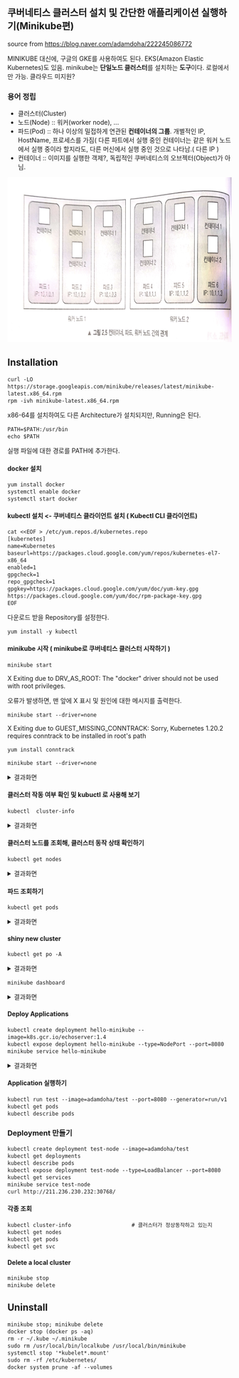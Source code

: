 
## 쿠버네티스 클러스터 설치 및 간단한 애플리케이션 실행하기(Minikube편)
source from  https://blog.naver.com/adamdoha/222245086772

MINIKUBE 대신에,  구글의 GKE를 사용하여도 된다.   EKS(Amazon Elastic Kubernetes)도 있음.
minikube는 **단일노드 클러스터**를 설치하는 **도구**이다. 로컬에서만 가능. 클라우드 미지원?

### 용어 정립
* 클러스터(Cluster)
* 노드(Node) :: 워커(worker node), ...
* 파드(Pod) :: 하나 이상의 밀접하게 연관된 **컨테이너의 그룹**.  개별적인 IP, HostName, 프로세스를 가짐( 다른 파트에서 실행 중인 컨테이너는 같은 워커 노드에서 실행 중이라 할지라도, 다른 머신에서 실행 중인 것으로 나타남.( 다른 IP )
* 컨테이너 :: 이미지를 실행한 객제?,  독립적인 쿠버네티스의 오브젝터(Object)가 아님.

<img src="KubernetesInAction.png" width="700" height="370">


## Installation
```
curl -LO https://storage.googleapis.com/minikube/releases/latest/minikube-latest.x86_64.rpm
rpm -ivh minikube-latest.x86_64.rpm
```
x86-64를 설치하여도 다른 Architecture가 설치되지만, Running은 된다.

```
PATH=$PATH:/usr/bin
echo $PATH
```
실행 파일에 대한 경로를 PATH에 추가한다. 

#### docker 설치
```
yum install docker
systemctl enable docker
systemctl start docker
```

#### kubectl 설치 <- 쿠버네티스 클라이언트 설치 ( Kubectl CLI 클라이언트)
```
cat <<EOF > /etc/yum.repos.d/kubernetes.repo
[kubernetes]
name=Kubernetes
baseurl=https://packages.cloud.google.com/yum/repos/kubernetes-el7-x86_64
enabled=1
gpgcheck=1
repo_gpgcheck=1
gpgkey=https://packages.cloud.google.com/yum/doc/yum-key.gpg https://packages.cloud.google.com/yum/doc/rpm-package-key.gpg
EOF
```
다운로드 받을 Repository를 설정한다.

```
yum install -y kubectl
```

#### minikube 시작 ( minikube로 쿠버네티스 클러스터 시작하기 )
```
minikube start
```
X Exiting due to DRV_AS_ROOT: The "docker" driver should not be used with root privileges.

오류가 발생하면, 맨 앞에 X 표시 및 원인에 대한 메시지를 출력한다.


```
minikube start --driver=none
```
X Exiting due to GUEST_MISSING_CONNTRACK: Sorry, Kubernetes 1.20.2 requires conntrack to be installed in root's path

```
yum install conntrack
```

```
minikube start --driver=none
```
<details><summary>결과화면</summary>
* minikube v1.18.1 on Centos 7.3.1611 (kvm/amd64)  <br>
* Using the none driver based on user configuration  <br>
* Starting control plane node minikube in cluster minikube  <br>
* Running on localhost (CPUs=4, Memory=3790MB, Disk=102388MB) ...  <br>
* OS release is CentOS Linux 7 (Core)  <br>
    > kubelet: 108.73 MiB / 108.73 MiB [-------------] 100.00% 7.17 MiB p/s 16s  <br>
  - Generating certificates and keys ...  <br>
  - Booting up control plane ...  <br>
  - Configuring RBAC rules ...  <br>
* Configuring local host environment ...  <br>
*  <br>
! The 'none' driver is designed for experts who need to integrate with an existing VM  <br>
* Most users should use the newer 'docker' driver instead, which does not require root!  <br>
* For more information, see: https://minikube.sigs.k8s.io/docs/reference/drivers/none/  <br>
*  <br>
! kubectl and minikube configuration will be stored in /root  <br>
! To use kubectl or minikube commands as your own user, you may need to relocate them. For example, to overwrite your own settings, run:  <br>
*  <br>
  - sudo mv /root/.kube /root/.minikube $HOME  <br>
  - sudo chown -R $USER $HOME/.kube $HOME/.minikube  <br>  
*  <br>
* This can also be done automatically by setting the env var CHANGE_MINIKUBE_NONE_USER=true  <br>
* Verifying Kubernetes components...  <br>
  - Using image gcr.io/k8s-minikube/storage-provisioner:v4  <br>
* Enabled addons: default-storageclass, storage-provisioner  <br>
* Done! kubectl is now configured to use "minikube" cluster and "default" namespace by default  <br>
</details>

#### 클러스터 작동 여부 확인 및 kubuctl 로 사용해 보기
```
kubectl  cluster-info
```
<details><summary> 결과화면 </summary>
Kubernetes control plane is running at https://10.0.0.2:8443
KubeDNS is running at https://10.0.0.2:8443/api/v1/namespaces/kube-system/services/kube-dns:dns/proxy
</details>

#### 클러스터 노드를 조회해, 클러스터 동작 상태 확인하기
```
kubectl get nodes
```
<details><summary> 결과화면 </summary>
NAME        STATUS   ROLES                  AGE   VERSION
localhost   Ready    control-plane,master   13h   v1.20.2
</details>

#### 파드 조회하기
```
kubectl get pods
```
<details><summary> 결과화면 </summary>
| NAME    |                     READY |  STATUS  |  RESTARTS   |AGE |  
| ------  |  ----------               |  -------  | ---------   | --- |  
|test      |                      1/1  |  Running  |  0          | 13h |  
|test-node-5c769c86cc-w9jt5 |  1/1   |  Running |   0   |        13h    |  
</details>


#### shiny new cluster
```
kubectl get po -A
```
<details><summary> 결과화면 </summary>
NAMESPACE     NAME                                READY   STATUS    RESTARTS   AGE             <br>
kube-system   coredns-74ff55c5b-xst4m             1/1     Running   0          8m20s           <br>  
kube-system   etcd-localhost                      1/1     Running   0          8m30s           <br>
kube-system   kube-apiserver-localhost            1/1     Running   0          8m30s           <br>
kube-system   kube-controller-manager-localhost   1/1     Running   0          8m30s           <br>
kube-system   kube-proxy-fwmtn                    1/1     Running   0          8m20s           <br>
kube-system   kube-scheduler-localhost            1/1     Running   0          8m30s           <br>
kube-system   storage-provisioner                 1/1     Running   0          8m36s           <br>
</details>



```
minikube dashboard
```
<details><summary> 결과화면 </summary>
http://211.236.230.232:38012/api/v1/namespaces/kubernetes-dashboard/services/http:kubernetes-dashboard:/proxy/#1/pod?namespace=kube-system    
</details>

#### Deploy Applications
```
kubectl create deployment hello-minikube --image=k8s.gcr.io/echoserver:1.4
kubectl expose deployment hello-minikube --type=NodePort --port=8080
minikube service hello-minikube
```
<details><summary> 결과화면 </summary>
|-----------|----------------|-------------|-----------------------|  <br>
| NAMESPACE |      NAME      | TARGET PORT |          URL          |  <br>
|-----------|----------------|-------------|-----------------------|  <br>
| default   | hello-minikube |        8080 | http://10.0.0.2:30768 |  <br>
|-----------|----------------|-------------|-----------------------|  <br>
* Opening service default/hello-minikube in default browser...        <br>
  - http://10.0.0.2:30768                                             <br>
 ==> CloudIT에서는  외부 IP 즉 http://211.236.230.232:30768            <br>
</details>

#### Application 실행하기
```
kubectl run test --image=adamdoha/test --port=8080 --generator=run/v1
kubectl get pods
kubectl describe pods
```

### Deployment 만들기
```
kubectl create deployment test-node --image=adamdoha/test
kubectl get deployments
kubectl describe pods
kubectl expose deployment test-node --type=LoadBalancer --port=8080
kubectl get services
minikube service test-node
curl http://211.236.230.232:30768/
```

#### 각종 조회
```
kubectl cluster-info                   # 클러스터가 정상동작하고 있는지
kubectl get nodes
kubectl get pods
kubectl get svc
```

#### Delete a local cluster
```
minikube stop
minikube delete
```


## Uninstall
```
minikube stop; minikube delete
docker stop (docker ps -aq)
rm -r ~/.kube ~/.minikube
sudo rm /usr/local/bin/localkube /usr/local/bin/minikube
systemctl stop '*kubelet*.mount'
sudo rm -rf /etc/kubernetes/
docker system prune -af --volumes
```


